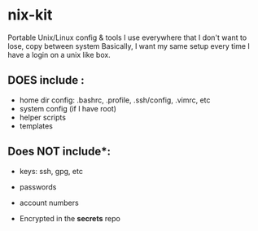 # nix-kit
Portable Unix/Linux config &amp; tools I use everywhere that I don't want to lose, copy between system
Basically, I want my same setup every time I have a login on a unix like box.

## DOES include :
* home dir config: .bashrc, .profile, .ssh/config, .vimrc, etc
* system config (if I have root)
* helper scripts
* templates

## Does NOT include*:
* keys: ssh, gpg, etc
* passwords
* account numbers

 * Encrypted in the **secrets** repo

